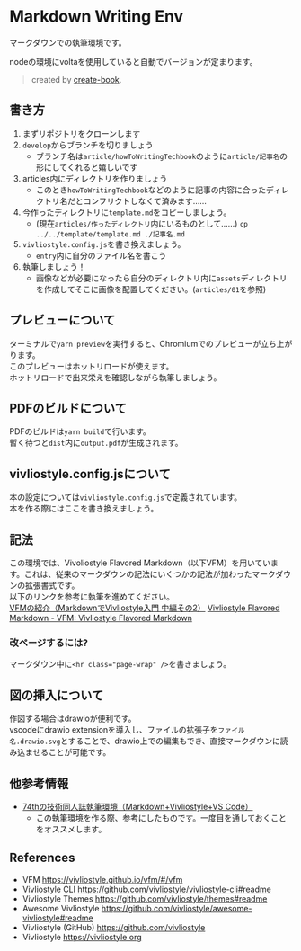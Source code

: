 # Markdown Writing Env

マークダウンでの執筆環境です。

nodeの環境にvoltaを使用していると自動でバージョンが定まります。

> created by [create-book](https://github.com/vivliostyle/create-book).

## 書き方

1. まずリポジトリをクローンします
2. `develop`からブランチを切りましょう
   - ブランチ名は`article/howToWritingTechbook`のように`article/記事名`の形にしてくれると嬉しいです
3. articles内にディレクトリを作りましょう
   - このとき`howToWritingTechbook`などのように記事の内容に合ったディレクトリ名だとコンフリクトしなくて済みます……
4. 今作ったディレクトリに`template.md`をコピーしましょう。
   - (現在`articles/作ったディレクトリ`内にいるものとして……) `cp ../../template/template.md ./記事名.md`
5. `vivliostyle.config.js`を書き換えましょう。
   - `entry`内に自分のファイル名を書こう
6. 執筆しましょう！
   - 画像などが必要になったら自分のディレクトリ内に`assets`ディレクトリを作成してそこに画像を配置してください。(`articles/01`を参照)

## プレビューについて

ターミナルで`yarn preview`を実行すると、Chromiumでのプレビューが立ち上がります。  
このプレビューはホットリロードが使えます。  
ホットリロードで出来栄えを確認しながら執筆しましょう。

## PDFのビルドについて

PDFのビルドは`yarn build`で行います。  
暫く待つと`dist`内に`output.pdf`が生成されます。

## vivliostyle.config.jsについて

本の設定については`vivliostyle.config.js`で定義されています。  
本を作る際にはここを書き換えましょう。

## 記法

この環境では、Vivoliostyle Flavored Markdown（以下VFM）を用いています。これは、従来のマークダウンの記法にいくつかの記法が加わったマークダウンの拡張書式です。  
以下のリンクを参考に執筆を進めてください。  
[VFMの紹介（MarkdownでVivliostyle入門 中編その2）](https://zenn.dev/sky_y/articles/markdown-advent-2020-vivliostyle3)
[Vivliostyle Flavored Markdown - VFM: Vivliostyle Flavored Markdown](https://vivliostyle.github.io/vfm/#/vfm)

### 改ページするには?

マークダウン中に`<hr class="page-wrap" />`を書きましょう。

## 図の挿入について

作図する場合はdrawioが便利です。  
vscodeにdrawio extensionを導入し、ファイルの拡張子を`ファイル名.drawio.svg`とすることで、drawio上での編集もでき、直接マークダウンに読み込ませることが可能です。

## 他参考情報

- [74thの技術同人誌執筆環境（Markdown+Vivliostyle+VS Code）](https://zenn.dev/74th/articles/ed2229692ba6c6)
  - この執筆環境を作る際、参考にしたものです。一度目を通しておくことをオススメします。

## References

- VFM <https://vivliostyle.github.io/vfm/#/vfm>
- Vivliostyle CLI <https://github.com/vivliostyle/vivliostyle-cli#readme>
- Vivliostyle Themes <https://github.com/vivliostyle/themes#readme>
- Awesome Vivliostyle <https://github.com/vivliostyle/awesome-vivliostyle#readme>
- Vivliostyle (GitHub) <https://github.com/vivliostyle>
- Vivliostyle <https://vivliostyle.org>
